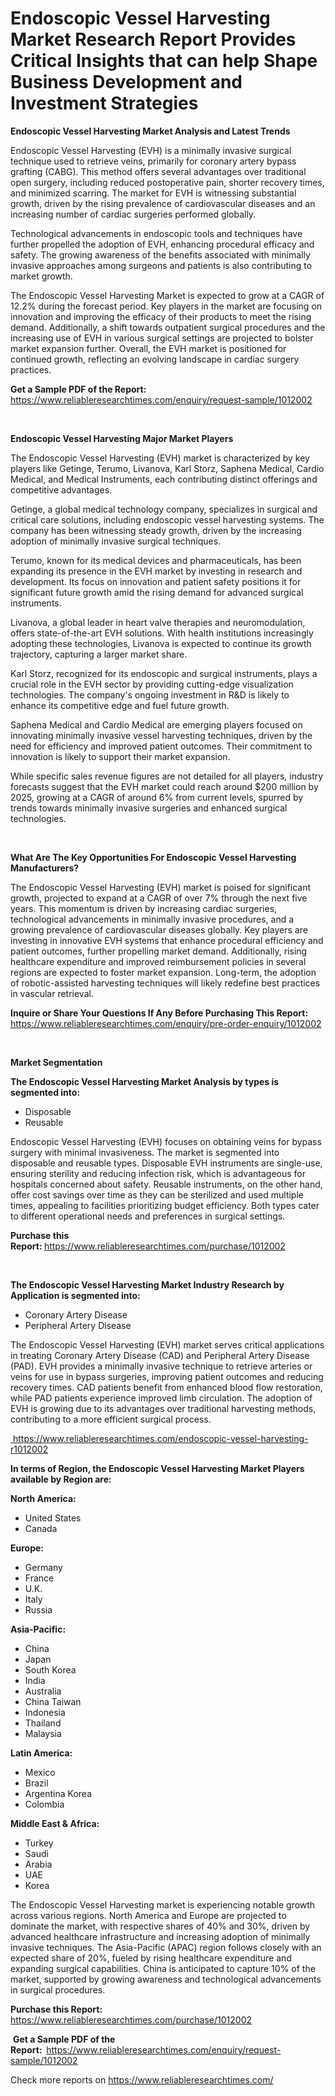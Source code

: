 <p><h1>Endoscopic Vessel Harvesting Market Research Report Provides Critical Insights that can help Shape Business Development and Investment Strategies</h1></p><p><strong>Endoscopic Vessel Harvesting Market Analysis and Latest Trends</strong></p>
<p><p>Endoscopic Vessel Harvesting (EVH) is a minimally invasive surgical technique used to retrieve veins, primarily for coronary artery bypass grafting (CABG). This method offers several advantages over traditional open surgery, including reduced postoperative pain, shorter recovery times, and minimized scarring. The market for EVH is witnessing substantial growth, driven by the rising prevalence of cardiovascular diseases and an increasing number of cardiac surgeries performed globally.</p><p>Technological advancements in endoscopic tools and techniques have further propelled the adoption of EVH, enhancing procedural efficacy and safety. The growing awareness of the benefits associated with minimally invasive approaches among surgeons and patients is also contributing to market growth.</p><p>The Endoscopic Vessel Harvesting Market is expected to grow at a CAGR of 12.2% during the forecast period. Key players in the market are focusing on innovation and improving the efficacy of their products to meet the rising demand. Additionally, a shift towards outpatient surgical procedures and the increasing use of EVH in various surgical settings are projected to bolster market expansion further. Overall, the EVH market is positioned for continued growth, reflecting an evolving landscape in cardiac surgery practices.</p></p>
<p><strong>Get a Sample PDF of the Report:&nbsp;</strong> <a href="https://www.reliableresearchtimes.com/enquiry/request-sample/1012002?utm_campaign=3031&utm_medium=2&utm_source=Github&utm_content=ia&utm_term=06032025&utm_id=endoscopic-vessel-harvesting">https://www.reliableresearchtimes.com/enquiry/request-sample/1012002</a></p>
<p>&nbsp;</p>
<p><strong>Endoscopic Vessel Harvesting Major Market Players</strong></p>
<p><p>The Endoscopic Vessel Harvesting (EVH) market is characterized by key players like Getinge, Terumo, Livanova, Karl Storz, Saphena Medical, Cardio Medical, and Medical Instruments, each contributing distinct offerings and competitive advantages. </p><p>Getinge, a global medical technology company, specializes in surgical and critical care solutions, including endoscopic vessel harvesting systems. The company has been witnessing steady growth, driven by the increasing adoption of minimally invasive surgical techniques. </p><p>Terumo, known for its medical devices and pharmaceuticals, has been expanding its presence in the EVH market by investing in research and development. Its focus on innovation and patient safety positions it for significant future growth amid the rising demand for advanced surgical instruments.</p><p>Livanova, a global leader in heart valve therapies and neuromodulation, offers state-of-the-art EVH solutions. With health institutions increasingly adopting these technologies, Livanova is expected to continue its growth trajectory, capturing a larger market share.</p><p>Karl Storz, recognized for its endoscopic and surgical instruments, plays a crucial role in the EVH sector by providing cutting-edge visualization technologies. The company's ongoing investment in R&D is likely to enhance its competitive edge and fuel future growth.</p><p>Saphena Medical and Cardio Medical are emerging players focused on innovating minimally invasive vessel harvesting techniques, driven by the need for efficiency and improved patient outcomes. Their commitment to innovation is likely to support their market expansion.</p><p>While specific sales revenue figures are not detailed for all players, industry forecasts suggest that the EVH market could reach around $200 million by 2025, growing at a CAGR of around 6% from current levels, spurred by trends towards minimally invasive surgeries and enhanced surgical technologies.</p></p>
<p>&nbsp;</p>
<p><strong>What Are The Key Opportunities For Endoscopic Vessel Harvesting Manufacturers?</strong></p>
<p><p>The Endoscopic Vessel Harvesting (EVH) market is poised for significant growth, projected to expand at a CAGR of over 7% through the next five years. This momentum is driven by increasing cardiac surgeries, technological advancements in minimally invasive procedures, and a growing prevalence of cardiovascular diseases globally. Key players are investing in innovative EVH systems that enhance procedural efficiency and patient outcomes, further propelling market demand. Additionally, rising healthcare expenditure and improved reimbursement policies in several regions are expected to foster market expansion. Long-term, the adoption of robotic-assisted harvesting techniques will likely redefine best practices in vascular retrieval.</p></p>
<p><strong>Inquire or Share Your Questions If Any Before Purchasing This Report:</strong> <a href="https://www.reliableresearchtimes.com/enquiry/pre-order-enquiry/1012002?utm_campaign=3031&utm_medium=2&utm_source=Github&utm_content=ia&utm_term=06032025&utm_id=endoscopic-vessel-harvesting">https://www.reliableresearchtimes.com/enquiry/pre-order-enquiry/1012002</a></p>
<p>&nbsp;</p>
<p><strong>Market Segmentation</strong></p>
<p><strong>The Endoscopic Vessel Harvesting Market Analysis by types is segmented into:</strong></p>
<p><ul><li>Disposable</li><li>Reusable</li></ul></p>
<p><p>Endoscopic Vessel Harvesting (EVH) focuses on obtaining veins for bypass surgery with minimal invasiveness. The market is segmented into disposable and reusable types. Disposable EVH instruments are single-use, ensuring sterility and reducing infection risk, which is advantageous for hospitals concerned about safety. Reusable instruments, on the other hand, offer cost savings over time as they can be sterilized and used multiple times, appealing to facilities prioritizing budget efficiency. Both types cater to different operational needs and preferences in surgical settings.</p></p>
<p><strong>Purchase this Report:&nbsp;</strong><a href="https://www.reliableresearchtimes.com/purchase/1012002?utm_campaign=3031&utm_medium=2&utm_source=Github&utm_content=ia&utm_term=06032025&utm_id=endoscopic-vessel-harvesting">https://www.reliableresearchtimes.com/purchase/1012002</a></p>
<p>&nbsp;</p>
<p><strong>The Endoscopic Vessel Harvesting Market Industry Research by Application is segmented into:</strong></p>
<p><ul><li>Coronary Artery Disease</li><li>Peripheral Artery Disease</li></ul></p>
<p><p>The Endoscopic Vessel Harvesting (EVH) market serves critical applications in treating Coronary Artery Disease (CAD) and Peripheral Artery Disease (PAD). EVH provides a minimally invasive technique to retrieve arteries or veins for use in bypass surgeries, improving patient outcomes and reducing recovery times. CAD patients benefit from enhanced blood flow restoration, while PAD patients experience improved limb circulation. The adoption of EVH is growing due to its advantages over traditional harvesting methods, contributing to a more efficient surgical process.</p></p>
<p><a href="https://www.reliableresearchtimes.com/endoscopic-vessel-harvesting-r1012002?utm_campaign=3031&utm_medium=2&utm_source=Github&utm_content=ia&utm_term=06032025&utm_id=endoscopic-vessel-harvesting">&nbsp;https://www.reliableresearchtimes.com/endoscopic-vessel-harvesting-r1012002</a></p>
<p><strong>In terms of Region, the Endoscopic Vessel Harvesting Market Players available by Region are:</strong></p>
<p>
    <p> <strong> North America: </strong>
        <ul>
            <li>United States</li>
            <li>Canada</li>
        </ul>
        </p> 
    <p> <strong> Europe: </strong>
        <ul>
            <li>Germany</li>
            <li>France</li>
            <li>U.K.</li>
            <li>Italy</li>
            <li>Russia</li>
        </ul>
        </p> 
    <p> <strong> Asia-Pacific: </strong>
        <ul>
            <li>China</li>
            <li>Japan</li>
            <li>South Korea</li>
            <li>India</li>
            <li>Australia</li>
            <li>China Taiwan</li>
            <li>Indonesia</li>
            <li>Thailand</li>
            <li>Malaysia</li>
        </ul>
        </p> 
    <p> <strong> Latin America: </strong>
        <ul>
            <li>Mexico</li>
            <li>Brazil</li>
            <li>Argentina Korea</li>
            <li>Colombia</li>
        </ul>
        </p> 
    <p> <strong> Middle East & Africa: </strong>
        <ul>
            <li>Turkey</li>
            <li>Saudi</li>
            <li>Arabia</li>
            <li>UAE</li>
            <li>Korea</li>
        </ul>
    </p>
    </p>
<p><p>The Endoscopic Vessel Harvesting market is experiencing notable growth across various regions. North America and Europe are projected to dominate the market, with respective shares of 40% and 30%, driven by advanced healthcare infrastructure and increasing adoption of minimally invasive techniques. The Asia-Pacific (APAC) region follows closely with an expected share of 20%, fueled by rising healthcare expenditure and expanding surgical capabilities. China is anticipated to capture 10% of the market, supported by growing awareness and technological advancements in surgical procedures.</p></p>
<p><strong>Purchase this Report: </strong><a href="https://www.reliableresearchtimes.com/purchase/1012002?utm_campaign=3031&utm_medium=2&utm_source=Github&utm_content=ia&utm_term=06032025&utm_id=endoscopic-vessel-harvesting">https://www.reliableresearchtimes.com/purchase/1012002</a></p>
<p>&nbsp;<strong>Get a Sample PDF of the Report:&nbsp;&nbsp;</strong><a href="https://www.reliableresearchtimes.com/enquiry/request-sample/1012002?utm_campaign=3031&utm_medium=2&utm_source=Github&utm_content=ia&utm_term=06032025&utm_id=endoscopic-vessel-harvesting">https://www.reliableresearchtimes.com/enquiry/request-sample/1012002</a></p>
<p><strong></strong></p>
<p>Check more reports on <a href="https://www.reliableresearchtimes.com/?utm_campaign=3031&utm_medium=2&utm_source=Github&utm_content=ia&utm_term=06032025&utm_id=endoscopic-vessel-harvesting">https://www.reliableresearchtimes.com/</a></p>